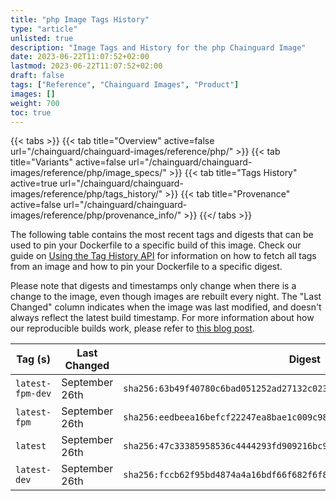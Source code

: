 ```yaml
---
title: "php Image Tags History"
type: "article"
unlisted: true
description: "Image Tags and History for the php Chainguard Image"
date: 2023-06-22T11:07:52+02:00
lastmod: 2023-06-22T11:07:52+02:00
draft: false
tags: ["Reference", "Chainguard Images", "Product"]
images: []
weight: 700
toc: true
---
```


{{< tabs >}}
{{< tab title="Overview" active=false url="/chainguard/chainguard-images/reference/php/" >}}
{{< tab title="Variants" active=false url="/chainguard/chainguard-images/reference/php/image_specs/" >}}
{{< tab title="Tags History" active=true url="/chainguard/chainguard-images/reference/php/tags_history/" >}}
{{< tab title="Provenance" active=false url="/chainguard/chainguard-images/reference/php/provenance_info/" >}}
{{</ tabs >}}

The following table contains the most recent tags and digests that can be used to pin your Dockerfile to a specific build of this image. Check our guide on [Using the Tag History API](/chainguard/chainguard-images/using-the-tag-history-api/) for information on how to fetch all tags from an image and how to pin your Dockerfile to a specific digest.

Please note that digests and timestamps only change when there is a change to the image, even though images are rebuilt every night. The "Last Changed" column indicates when the image was last modified, and doesn't always reflect the latest build timestamp. For more information about how our reproducible builds work, please refer to [this blog post](https://www.chainguard.dev/unchained/reproducing-chainguards-reproducible-image-builds).

| Tag (s)           | Last Changed   | Digest                                                                    |
|-------------------|----------------|---------------------------------------------------------------------------|
|  `latest-fpm-dev` | September 26th | `sha256:63b49f40780c6bad051252ad27132c02390c46a121a8791521faad6608af28a2` |
|  `latest-fpm`     | September 26th | `sha256:eedbeea16befcf22247ea8bae1c009c98c819726d64101f059f09f0d6056d3c0` |
|  `latest`         | September 26th | `sha256:47c33385958536c4444293fd909216bc9e3943f7bc81d45ed8892b3d3ec52604` |
|  `latest-dev`     | September 26th | `sha256:fccb62f95bd4874a4a16bdf66f682f6f8b587f2aba2c2e4ae076fca38d7a9e54` |

